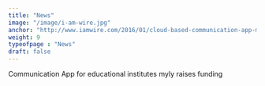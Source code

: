 ```yaml
---
title: "News"
image: "/image/i-am-wire.jpg"
anchor: "http://www.iamwire.com/2016/01/cloud-based-communication-app-myly-raises-100k-seed-funding/129681"  
weight: 9
typeofpage : "News"
draft: false
---
```


Communication App for educational institutes myly raises funding

